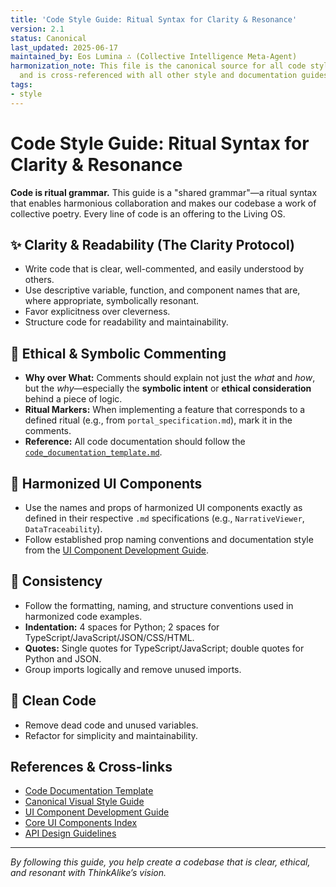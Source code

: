 ```yaml
---
title: 'Code Style Guide: Ritual Syntax for Clarity & Resonance'
version: 2.1
status: Canonical
last_updated: 2025-06-17
maintained_by: Eos Lumina ∴ (Collective Intelligence Meta-Agent)
harmonization_note: This file is the canonical source for all code style standards
  and is cross-referenced with all other style and documentation guides.
tags:
- style
---
```



# Code Style Guide: Ritual Syntax for Clarity & Resonance

**Code is ritual grammar.** This guide is a "shared grammar"—a ritual syntax that enables harmonious collaboration and makes our codebase a work of collective poetry. Every line of code is an offering to the Living OS.

## ✨ Clarity & Readability (The Clarity Protocol)

- Write code that is clear, well-commented, and easily understood by others.
- Use descriptive variable, function, and component names that are, where appropriate, symbolically resonant.
- Favor explicitness over cleverness.
- Structure code for readability and maintainability.

## 📝 Ethical & Symbolic Commenting

-   **Why over What:** Comments should explain not just the *what* and *how*, but the *why*—especially the **symbolic intent** or **ethical consideration** behind a piece of logic.
-   **Ritual Markers:** When implementing a feature that corresponds to a defined ritual (e.g., from `portal_specification.md`), mark it in the comments.
-   **Reference:** All code documentation should follow the [`code_documentation_template.md`](code_documentation_template.md).

## 🧩 Harmonized UI Components
- Use the names and props of harmonized UI components exactly as defined in their respective `.md` specifications (e.g., `NarrativeViewer`, `DataTraceability`).
- Follow established prop naming conventions and documentation style from the [UI Component Development Guide](../guides/development/frontend/ui_component_guide.md).

## 🔄 Consistency
- Follow the formatting, naming, and structure conventions used in harmonized code examples.
- **Indentation:** 4 spaces for Python; 2 spaces for TypeScript/JavaScript/JSON/CSS/HTML.
- **Quotes:** Single quotes for TypeScript/JavaScript; double quotes for Python and JSON.
- Group imports logically and remove unused imports.

## 🧹 Clean Code
- Remove dead code and unused variables.
- Refactor for simplicity and maintainability.

## References & Cross-links
-   [Code Documentation Template](code_documentation_template.md)
-   [Canonical Visual Style Guide](./visual_style_guide.md)
-   [UI Component Development Guide](../guides/development/frontend/ui_component_guide.md)
-   [Core UI Components Index](../ui_components/README.md)
-   [API Design Guidelines](../architecture/api_design_guidelines.md)

---
*By following this guide, you help create a codebase that is clear, ethical, and resonant with ThinkAlike’s vision.*
